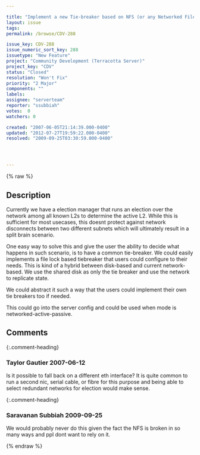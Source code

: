 ```yaml
---

title: "Implement a new Tie-breaker based on NFS (or any Networked File System) for Networked Active-Passive."
layout: issue
tags: 
permalink: /browse/CDV-288

issue_key: CDV-288
issue_numeric_sort_key: 288
issuetype: "New Feature"
project: "Community Development (Terracotta Server)"
project_key: "CDV"
status: "Closed"
resolution: "Won't Fix"
priority: "2 Major"
components: ""
labels: 
assignee: "serverteam"
reporter: "ssubbiah"
votes:  0
watchers: 0

created: "2007-06-05T21:14:39.000-0400"
updated: "2012-07-27T19:59:22.000-0400"
resolved: "2009-09-25T03:30:59.000-0400"




---
```


{% raw %}

## Description

<div markdown="1" class="description">

Currently we have a election manager that runs an election over the network among all known L2s to determine the active L2. While this is sufficient for most usecases, this doesnt protect against network disconnects between two different subnets which will ultimately result in a split brain scenario.

One easy way to solve this and give the user the ability to decide what happens in such scenario, is to have a common tie-breaker. We could easily implements a file lock based tiebreaker that users could configure to their needs. This is kind of a hybrid between disk-based and current network-based. We use the shared disk as only the tie breaker and use the network to replicate state. 

We could abstract it such a way that the users could implement their own tie breakers too if needed.

This could go into the server config and could be used when mode is networked-active-passive.


</div>

## Comments


{:.comment-heading}
### **Taylor Gautier** <span class="date">2007-06-12</span>

<div markdown="1" class="comment">

Is it possible to fall back on a different eth interface?  It is quite common to run a second nic, serial cable, or fibre for this purpose and being able to select redundant networks for election would make sense.

</div>


{:.comment-heading}
### **Saravanan Subbiah** <span class="date">2009-09-25</span>

<div markdown="1" class="comment">

We would probably never do this given the fact the NFS is broken in so many ways and ppl dont want to rely on it.

</div>



{% endraw %}
